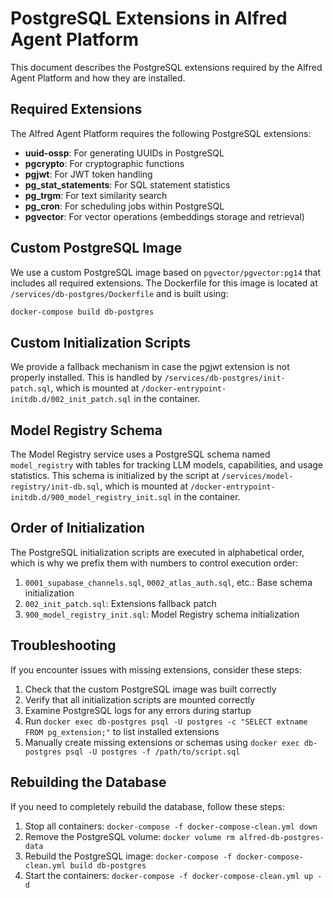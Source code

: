 # PostgreSQL Extensions in Alfred Agent Platform

This document describes the PostgreSQL extensions required by the Alfred Agent Platform and how they are installed.

## Required Extensions

The Alfred Agent Platform requires the following PostgreSQL extensions:

- **uuid-ossp**: For generating UUIDs in PostgreSQL
- **pgcrypto**: For cryptographic functions
- **pgjwt**: For JWT token handling
- **pg_stat_statements**: For SQL statement statistics
- **pg_trgm**: For text similarity search
- **pg_cron**: For scheduling jobs within PostgreSQL
- **pgvector**: For vector operations (embeddings storage and retrieval)

## Custom PostgreSQL Image

We use a custom PostgreSQL image based on `pgvector/pgvector:pg14` that includes all required extensions. The Dockerfile for this image is located at `/services/db-postgres/Dockerfile` and is built using:

```bash
docker-compose build db-postgres
```

## Custom Initialization Scripts

We provide a fallback mechanism in case the pgjwt extension is not properly installed. This is handled by `/services/db-postgres/init-patch.sql`, which is mounted at `/docker-entrypoint-initdb.d/002_init_patch.sql` in the container.

## Model Registry Schema

The Model Registry service uses a PostgreSQL schema named `model_registry` with tables for tracking LLM models, capabilities, and usage statistics. This schema is initialized by the script at `/services/model-registry/init-db.sql`, which is mounted at `/docker-entrypoint-initdb.d/900_model_registry_init.sql` in the container.

## Order of Initialization

The PostgreSQL initialization scripts are executed in alphabetical order, which is why we prefix them with numbers to control execution order:

1. `0001_supabase_channels.sql`, `0002_atlas_auth.sql`, etc.: Base schema initialization
2. `002_init_patch.sql`: Extensions fallback patch
3. `900_model_registry_init.sql`: Model Registry schema initialization

## Troubleshooting

If you encounter issues with missing extensions, consider these steps:

1. Check that the custom PostgreSQL image was built correctly
2. Verify that all initialization scripts are mounted correctly
3. Examine PostgreSQL logs for any errors during startup
4. Run `docker exec db-postgres psql -U postgres -c "SELECT extname FROM pg_extension;"` to list installed extensions
5. Manually create missing extensions or schemas using `docker exec db-postgres psql -U postgres -f /path/to/script.sql`

## Rebuilding the Database

If you need to completely rebuild the database, follow these steps:

1. Stop all containers: `docker-compose -f docker-compose-clean.yml down`
2. Remove the PostgreSQL volume: `docker volume rm alfred-db-postgres-data`
3. Rebuild the PostgreSQL image: `docker-compose -f docker-compose-clean.yml build db-postgres`
4. Start the containers: `docker-compose -f docker-compose-clean.yml up -d`
